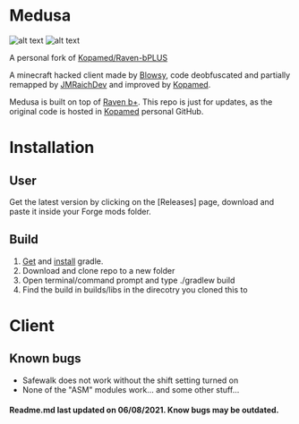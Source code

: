 # Medusa
![alt text](https://camo.githubusercontent.com/6eef31891e073312c38d536e93672754f73a07cd8b11d187eb4a5b143368e0bc/68747470733a2f2f696d672e736869656c64732e696f2f746f6b65692f6c696e65732f6769746875622f4b6f70616d65642f526176656e2d62504c55533f7374796c653d666c61742d737175617265) ![alt text](https://camo.githubusercontent.com/49b29197e2b4b615ec3fc9719a7898ef399be5df19ff35d0a430f417ed51fa4e/68747470733a2f2f696d672e736869656c64732e696f2f6769746875622f6c616e6775616765732f746f702f4b6f70616d65642f526176656e2d62504c5553)

A personal fork of [Kopamed/Raven-bPLUS](https://github.com/Kopamed/Raven-bPLUS)

A minecraft hacked client made by [Blowsy](https://www.youtube.com/c/blowsy/featured), code deobfuscated and partially remapped by [JMRaichDev](https://github.com/JMRaichDev) and improved by [Kopamed](https://github.com/Kopamed).<br>

Medusa is built on top of [Raven b+](https://github.com/Kopamed/Raven-bPLUS). This repo is just for updates, as the original code is hosted in [Kopamed](https://github.com/Kopamed) personal GitHub.

# Installation
## User
Get the latest version by clicking on the [Releases] page, download and paste it inside your Forge mods folder.

## Build
1. [Get](https://gradle.org/next-steps/?version=2.7&format=bin) and [install](https://docs.gradle.org/current/userguide/installation.html) gradle.
2. Download and clone repo to a new folder
3. Open terminal/command prompt and type ./gradlew build
4. Find the build in builds/libs in the direcotry you cloned this to

# Client
## Known bugs
 - Safewalk does not work without the shift setting turned on
 - None of the "ASM" modules work... and some other stuff...


#### Readme.md last updated on 06/08/2021. Know bugs may be outdated.
